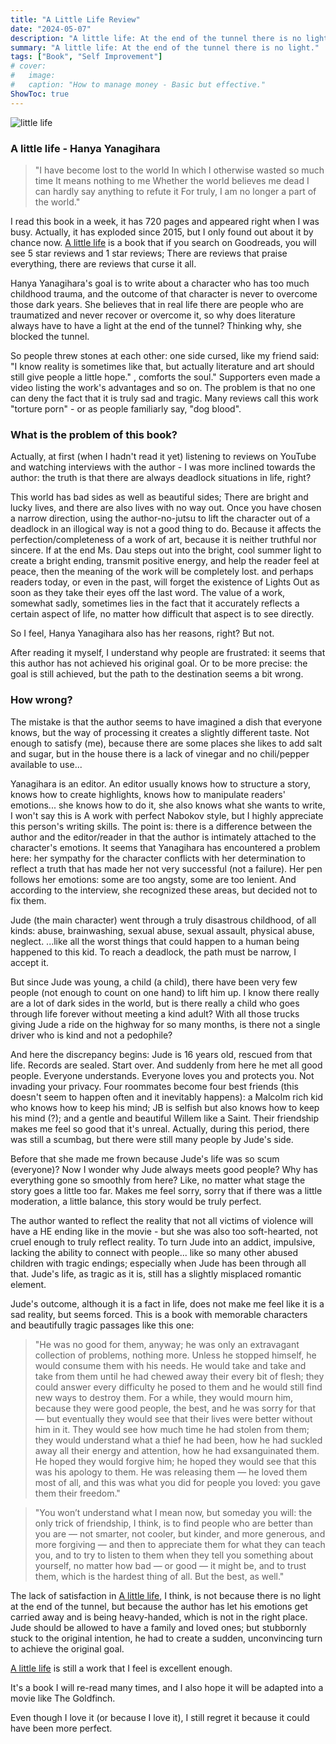 ```yaml
---
title: "A Little Life Review"
date: "2024-05-07"
description: "A little life: At the end of the tunnel there is no light."
summary: "A little life: At the end of the tunnel there is no light."
tags: ["Book", "Self Improvement"]
# cover:
#   image: 
#   caption: "How to manage money - Basic but effective."
ShowToc: true
---
```


![little life](https://images.spiderum.com/sp-images/3625cff058a411eabc4ba77f1e6ee43a.jpg#center "little life")

### A little life - Hanya Yanagihara

> "I have become lost to the world 
In which I otherwise wasted so much time 
It means nothing to me 
Whether the world believes me dead 
I can hardly say anything to refute it 
For truly, I am no longer a part of the world."

I read this book in a week, it has 720 pages and appeared right when I was busy. Actually, it has exploded since 2015, but I only found out about it by chance now. [A little life](https://amzn.to/3WObA5B) is a book that if you search on Goodreads, you will see 5 star reviews and 1 star reviews; There are reviews that praise everything, there are reviews that curse it all.

Hanya Yanagihara's goal is to write about a character who has too much childhood trauma, and the outcome of that character is never to overcome those dark years. She believes that in real life there are people who are traumatized and never recover or overcome it, so why does literature always have to have a light at the end of the tunnel? Thinking why, she blocked the tunnel.

So people threw stones at each other: one side cursed, like my friend said: "I know reality is sometimes like that, but actually literature and art should still give people a little hope." , comforts the soul." Supporters even made a video listing the work's advantages and so on. The problem is that no one can deny the fact that it is truly sad and tragic. Many reviews call this work "torture porn" - or as people familiarly say, "dog blood".

### What is the problem of this book?

Actually, at first (when I hadn't read it yet) listening to reviews on YouTube and watching interviews with the author - I was more inclined towards the author: the truth is that there are always deadlock situations in life, right?

This world has bad sides as well as beautiful sides; There are bright and lucky lives, and there are also lives with no way out. Once you have chosen a narrow direction, using the author-no-jutsu to lift the character out of a deadlock in an illogical way is not a good thing to do. Because it affects the perfection/completeness of a work of art, because it is neither truthful nor sincere. If at the end Ms. Dau steps out into the bright, cool summer light to create a bright ending, transmit positive energy, and help the reader feel at peace, then the meaning of the work will be completely lost. and perhaps readers today, or even in the past, will forget the existence of Lights Out as soon as they take their eyes off the last word. The value of a work, somewhat sadly, sometimes lies in the fact that it accurately reflects a certain aspect of life, no matter how difficult that aspect is to see directly.

So I feel, Hanya Yanagihara also has her reasons, right?
But not.

After reading it myself, I understand why people are frustrated: it seems that this author has not achieved his original goal. Or to be more precise: the goal is still achieved, but the path to the destination seems a bit wrong.

### How wrong?

The mistake is that the author seems to have imagined a dish that everyone knows, but the way of processing it creates a slightly different taste. Not enough to satisfy (me), because there are some places she likes to add salt and sugar, but in the house there is a lack of vinegar and no chili/pepper available to use...

Yanagihara is an editor. An editor usually knows how to structure a story, knows how to create highlights, knows how to manipulate readers' emotions... she knows how to do it, she also knows what she wants to write, I won't say this is A work with perfect Nabokov style, but I highly appreciate this person's writing skills. The point is: there is a difference between the author and the editor/reader in that the author is intimately attached to the character's emotions. It seems that Yanagihara has encountered a problem here: her sympathy for the character conflicts with her determination to reflect a truth that has made her not very successful (not a failure). Her pen follows her emotions: some are too angsty, some are too lenient. And according to the interview, she recognized these areas, but decided not to fix them.

Jude (the main character) went through a truly disastrous childhood, of all kinds: abuse, brainwashing, sexual abuse, sexual assault, physical abuse, neglect. ...like all the worst things that could happen to a human being happened to this kid. To reach a deadlock, the path must be narrow, I accept it.

But since Jude was young, a child (a child), there have been very few people (not enough to count on one hand) to lift him up. I know there really are a lot of dark sides in the world, but is there really a child who goes through life forever without meeting a kind adult? With all those trucks giving Jude a ride on the highway for so many months, is there not a single driver who is kind and not a pedophile?

And here the discrepancy begins: Jude is 16 years old, rescued from that life. Records are sealed. Start over. And suddenly from here he met all good people. Everyone understands. Everyone loves you and protects you. Not invading your privacy. Four roommates become four best friends (this doesn't seem to happen often and it inevitably happens): a Malcolm rich kid who knows how to keep his mind; JB is selfish but also knows how to keep his mind (?); and a gentle and beautiful Willem like a Saint. Their friendship makes me feel so good that it's unreal. Actually, during this period, there was still a scumbag, but there were still many people by Jude's side.

Before that she made me frown because Jude's life was so scum (everyone)? Now I wonder why Jude always meets good people? Why has everything gone so smoothly from here?
Like, no matter what stage the story goes a little too far. Makes me feel sorry, sorry that if there was a little moderation, a little balance, this story would be truly perfect.

The author wanted to reflect the reality that not all victims of violence will have a HE ending like in the movie - but she was also too soft-hearted, not cruel enough to truly reflect reality. To turn Jude into an addict, impulsive, lacking the ability to connect with people... like so many other abused children with tragic endings; especially when Jude has been through all that.
Jude's life, as tragic as it is, still has a slightly misplaced romantic element.

Jude's outcome, although it is a fact in life, does not make me feel like it is a sad reality, but seems forced.
This is a book with memorable characters and beautifully tragic passages like this one:

> "He was no good for them, anyway; he was only an extravagant collection of problems, nothing more. Unless he stopped himself, he would consume them with his needs. He would take and take and take from them until he had chewed away their every bit of flesh; they could answer every difficulty he posed to them and he would still find new ways to destroy them. For a while, they would mourn him, because they were good people, the best, and he was sorry for that — but eventually they would see that their lives were better without him in it. They would see how much time he had stolen from them; they would understand what a thief he had been, how he had suckled away all their energy and attention, how he had exsanguinated them. He hoped they would forgive him; he hoped they would see that this was his apology to them. He was releasing them — he loved them most of all, and this was what you did for people you loved: you gave them their freedom."

> "You won’t understand what I mean now, but someday you will: the only trick of friendship, I think, is to find people who are better than you are — not smarter, not cooler, but kinder, and more generous, and more forgiving — and then to appreciate them for what they can teach you, and to try to listen to them when they tell you something about yourself, no matter how bad — or good — it might be, and to trust them, which is the hardest thing of all. But the best, as well."


The lack of satisfaction in [A little life](https://amzn.to/3WObA5B), I think, is not because there is no light at the end of the tunnel, but because the author has let his emotions get carried away and is being heavy-handed, which is not in the right place. Jude should be allowed to have a family and loved ones; but stubbornly stuck to the original intention, he had to create a sudden, unconvincing turn to achieve the original goal.

[A little life](https://amzn.to/3WObA5B) is still a work that I feel is excellent enough. 

It's a book I will re-read many times, and I also hope it will be adapted into a movie like The Goldfinch. 

Even though I love it (or because I love it), I still regret it because it could have been more perfect.
